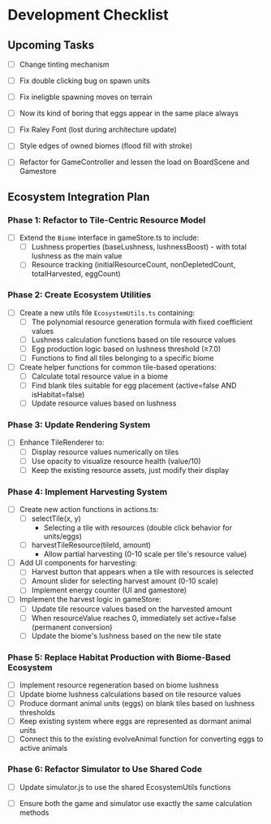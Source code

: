 # Development Checklist


## Upcoming Tasks
- [ ] Change tinting mechanism
- [ ] Fix double clicking bug on spawn units
- [ ] Fix ineligble spawning moves on terrain
- [ ] Now its kind of boring that eggs appear in the same place always
- [ ] Fix Raley Font (lost during architecture update)
- [ ] Style edges of owned biomes (flood fill with stroke)
  

- [ ] Refactor for GameController and lessen the load on BoardScene and Gamestore


## Ecosystem Integration Plan

### Phase 1: Refactor to Tile-Centric Resource Model

- [ ] Extend the `Biome` interface in gameStore.ts to include:
  - [ ] Lushness properties (baseLushness, lushnessBoost) - with total lushness as the main value
  - [ ] Resource tracking (initialResourceCount, nonDepletedCount, totalHarvested, eggCount)

### Phase 2: Create Ecosystem Utilities
- [ ] Create a new utils file `EcosystemUtils.ts` containing:
  - [ ] The polynomial resource generation formula with fixed coefficient values
  - [ ] Lushness calculation functions based on tile resource values
  - [ ] Egg production logic based on lushness threshold (≥7.0)
  - [ ] Functions to find all tiles belonging to a specific biome

- [ ] Create helper functions for common tile-based operations:
  - [ ] Calculate total resource value in a biome
  - [ ] Find blank tiles suitable for egg placement (active=false AND isHabitat=false)
  - [ ] Update resource values based on lushness

### Phase 3: Update Rendering System
- [ ] Enhance TileRenderer to:
  - [ ] Display resource values numerically on tiles
  - [ ] Use opacity to visualize resource health (value/10)
  - [ ] Keep the existing resource assets, just modify their display
  
### Phase 4: Implement Harvesting System
- [ ] Create new action functions in actions.ts:
  - [ ] selectTile(x, y)
      - Selecting a tile with resources (double click behavior for units/eggs)
  - [ ] harvestTileResource(tileId, amount)
      - Allow partial harvesting (0-10 scale per tile's resource value)
  
- [ ] Add UI components for harvesting:
  - [ ] Harvest button that appears when a tile with resources is selected
  - [ ] Amount slider for selecting harvest amount (0-10 scale)
  - [ ] Implement energy counter (UI and gamestore)

- [ ] Implement the harvest logic in gameStore:
  - [ ] Update tile resource values based on the harvested amount
  - [ ] When resourceValue reaches 0, immediately set active=false (permanent conversion)
  - [ ] Update the biome's lushness based on the new tile state

### Phase 5: Replace Habitat Production with Biome-Based Ecosystem
- [ ] Implement resource regeneration based on biome lushness
- [ ] Update biome lushness calculations based on tile resource values
- [ ] Produce dormant animal units (eggs) on blank tiles based on lushness thresholds
- [ ] Keep existing system where eggs are represented as dormant animal units
- [ ] Connect this to the existing evolveAnimal function for converting eggs to active animals

### Phase 6: Refactor Simulator to Use Shared Code
- [ ] Update simulator.js to use the shared EcosystemUtils functions
- [ ] Ensure both the game and simulator use exactly the same calculation methods



